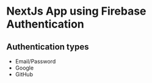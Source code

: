 # NextJs App using Firebase Authentication

## Authentication types

- Email/Password
- Google
- GitHub
